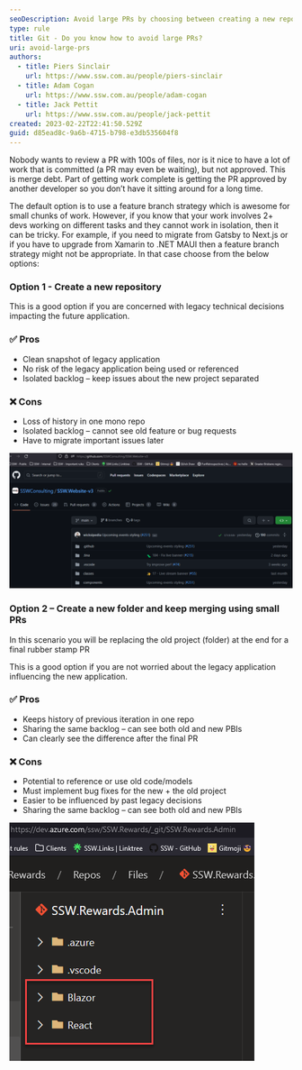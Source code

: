 ```yaml
---
seoDescription: Avoid large PRs by choosing between creating a new repository or folder, and merging using small pull requests, allowing for clean snapshots of legacy applications and isolated backlogs.
type: rule
title: Git - Do you know how to avoid large PRs?
uri: avoid-large-prs
authors:
  - title: Piers Sinclair
    url: https://www.ssw.com.au/people/piers-sinclair
  - title: Adam Cogan
    url: https://www.ssw.com.au/people/adam-cogan
  - title: Jack Pettit
    url: https://www.ssw.com.au/people/jack-pettit
created: 2023-02-22T22:41:50.529Z
guid: d85ead8c-9a6b-4715-b798-e3db535604f8
---
```


Nobody wants to review a PR with 100s of files, nor is it nice to have a lot of work that is committed (a PR may even be waiting), but not approved. This is merge debt. Part of getting work complete is getting the PR approved by another developer so you don’t have it sitting around for a long time.

<!--endintro-->

The default option is to use a feature branch strategy which is awesome for small chunks of work. However, if you know that your work involves 2+ devs working on different tasks and they cannot work in isolation, then it can be tricky. For example, if you need to migrate from Gatsby to Next.js or if you have to upgrade from Xamarin to .NET MAUI then a feature branch strategy might not be appropriate. In that case choose from the below options:

### Option 1 - Create a new repository

This is a good option if you are concerned with legacy technical decisions impacting the future application.

### ✅ Pros

- Clean snapshot of legacy application
- No risk of the legacy application being used or referenced
- Isolated backlog – keep issues about the new project separated

### ❌ Cons

- Loss of history in one mono repo
- Isolated backlog – cannot see old feature or bug requests
- Have to migrate important issues later

![Figure: Good example – Developing the new application in a new repo ](avoid-large-prs-website.png)

### Option 2 – Create a new folder and keep merging using small PRs

In this scenario you will be replacing the old project (folder) at the end for a final rubber stamp PR

This is a good option if you are not worried about the legacy application influencing the new application.

### ✅ Pros

- Keeps history of previous iteration in one repo
- Sharing the same backlog – can see both old and new PBIs
- Can clearly see the difference after the final PR

### ❌ Cons

- Potential to reference or use old code/models
- Must implement bug fixes for the new + the old project
- Easier to be influenced by past legacy decisions
- Sharing the same backlog – can see both old and new PBIs

![Figure: Good example – Developing your new application in a new folder](avoid-large-prs-portal.png)
